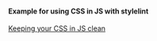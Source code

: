 #### Example for using CSS in JS with stylelint

[Keeping your CSS in JS clean](https://medium.com/@montezume/keeping-your-css-in-js-clean-with-stylelint-8822c8c1543a?source=friends_link&sk=92908ee873e92289421b319d95842530)
